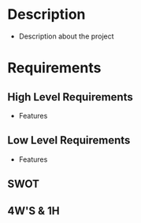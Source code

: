 # Description
* Description about the project

# Requirements

## High Level Requirements
* Features

## Low Level Requirements
* Features

## SWOT

## 4W'S & 1H 
